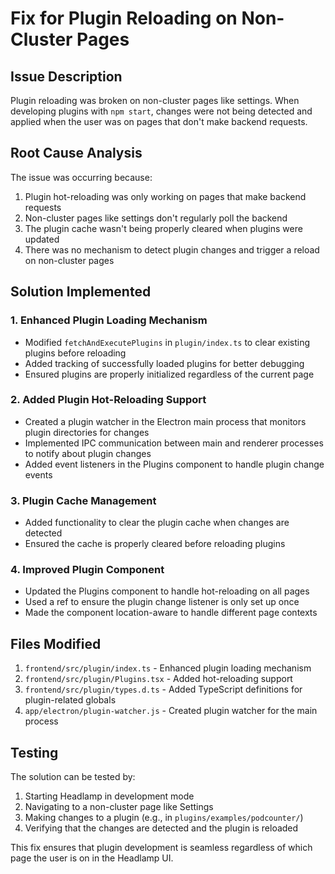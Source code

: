 # Fix for Plugin Reloading on Non-Cluster Pages

## Issue Description
Plugin reloading was broken on non-cluster pages like settings. When developing plugins with `npm start`, changes were not being detected and applied when the user was on pages that don't make backend requests.

## Root Cause Analysis
The issue was occurring because:

1. Plugin hot-reloading was only working on pages that make backend requests
2. Non-cluster pages like settings don't regularly poll the backend
3. The plugin cache wasn't being properly cleared when plugins were updated
4. There was no mechanism to detect plugin changes and trigger a reload on non-cluster pages

## Solution Implemented

### 1. Enhanced Plugin Loading Mechanism
- Modified `fetchAndExecutePlugins` in `plugin/index.ts` to clear existing plugins before reloading
- Added tracking of successfully loaded plugins for better debugging
- Ensured plugins are properly initialized regardless of the current page

### 2. Added Plugin Hot-Reloading Support
- Created a plugin watcher in the Electron main process that monitors plugin directories for changes
- Implemented IPC communication between main and renderer processes to notify about plugin changes
- Added event listeners in the Plugins component to handle plugin change events

### 3. Plugin Cache Management
- Added functionality to clear the plugin cache when changes are detected
- Ensured the cache is properly cleared before reloading plugins

### 4. Improved Plugin Component
- Updated the Plugins component to handle hot-reloading on all pages
- Used a ref to ensure the plugin change listener is only set up once
- Made the component location-aware to handle different page contexts

## Files Modified
1. `frontend/src/plugin/index.ts` - Enhanced plugin loading mechanism
2. `frontend/src/plugin/Plugins.tsx` - Added hot-reloading support
3. `frontend/src/plugin/types.d.ts` - Added TypeScript definitions for plugin-related globals
4. `app/electron/plugin-watcher.js` - Created plugin watcher for the main process

## Testing
The solution can be tested by:
1. Starting Headlamp in development mode
2. Navigating to a non-cluster page like Settings
3. Making changes to a plugin (e.g., in `plugins/examples/podcounter/`)
4. Verifying that the changes are detected and the plugin is reloaded

This fix ensures that plugin development is seamless regardless of which page the user is on in the Headlamp UI.